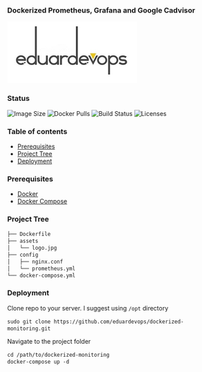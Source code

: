 ### Dockerized Prometheus, Grafana and Google Cadvisor

![Logo](./assets/logo.jpg)

### Status
<img alt="Image Size" src="https://img.shields.io/docker/image-size/eduardevops/monitoring" style="max-width:100%;"> <img alt="Docker Pulls" src="https://img.shields.io/docker/pulls/eduardevops/monitoring" style="max-width:100%;"> <img alt="Build Status" src="https://img.shields.io/docker/cloud/build/eduardevops/monitoring" style="max-width:100%;"> <img alt="Licenses" src="https://img.shields.io/badge/License-GPLv3-blue.svg" style="max-width:100%;">

### Table of contents
* [Prerequisites](#Prerequisites)
* [Project Tree](#Project-Tree)
* [Deployment](#Deployment)

### Prerequisites
*	[Docker](https://www.docker.com/)
*	[Docker Compose](https://docs.docker.com/compose/install/)

### Project Tree
```less
├── Dockerfile
├── assets
│   └── logo.jpg
├── config
│   ├── nginx.conf
│   └── prometheus.yml
└── docker-compose.yml
```

### Deployment
Clone repo to your server. I suggest using ```/opt``` directory
```less
sudo git clone https://github.com/eduardevops/dockerized-monitoring.git
```

Navigate to the project folder
```less
cd /path/to/dockerized-monitoring
docker-compose up -d
```
